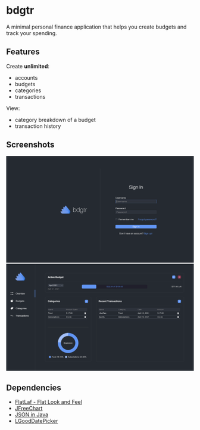# bdgtr
A minimal personal finance application that helps you create budgets and track your spending.

## Features
Create **unlimited**:
* accounts
* budgets
* categories
* transactions

View:
* category breakdown of a budget
* transaction history

## Screenshots
![](screenshots/Bdgtr_Sign_In.png)
![](screenshots/Bdgtr_Overview.png)

## Dependencies
* [FlatLaf - Flat Look and Feel](https://github.com/JFormDesigner/FlatLaf)
* [JFreeChart](https://github.com/jfree/jfreechart)
* [JSON in Java](https://github.com/stleary/JSON-java)
* [LGoodDatePicker](https://github.com/LGoodDatePicker/LGoodDatePicker)